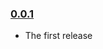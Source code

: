 ### [0.0.1](https://github.com/jmeas/react-waypoint-issue-8-example/releases/tag/v0.0.1)

- The first release
